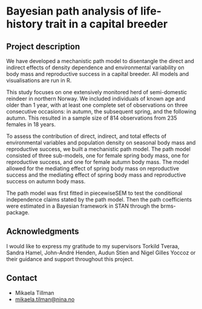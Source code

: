 # Bayesian path analysis of life-history trait in a capital breeder

## Project description
We have developed a mechanistic path model to disentangle the direct and indirect effects of density dependence and environmental variability on body mass and reproductive success in a capital breeder. All models and visualisations are run in R.

This study focuses on one extensively monitored herd of semi-domestic reindeer in northern Norway. We included individuals of known age and older than 1 year, with at least one complete set of observations on three consecutive occasions: in autumn, the subsequent spring, and the following autumn. This resulted in a sample size of 814 observations from 235 females in 18 years.

To assess the contribution of direct, indirect, and total effects of environmental variables and population density on seasonal body mass and reproductive success, we built a mechanistic path model. The path model consisted of three sub-models, one for female spring body mass, one for reproductive success, and one for female autumn body mass. The model allowed for the mediating effect of spring body mass on reproductive success and the mediating effect of spring body mass and reproductive success on autumn body mass.

The path model was first fitted in piecewiseSEM to test the conditional independence claims stated by the path model. Then the path coefficients were estimated in a Bayesian framework in STAN through the brms-package.


## Acknowledgments
I would like to express my gratitude to my supervisors Torkild Tveraa, Sandra Hamel, John-André Henden, Audun Stien and Nigel Gilles Yoccoz or their guidance and support throughout this project.

## Contact
* Mikaela Tillman
* mikaela.tilman@nina.no


